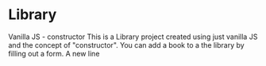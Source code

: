 # Library
Vanilla JS - constructor
This is a Library project created using just vanilla JS and the concept of "constructor".
You can add a book to a the library by filling out a form.
A new line
